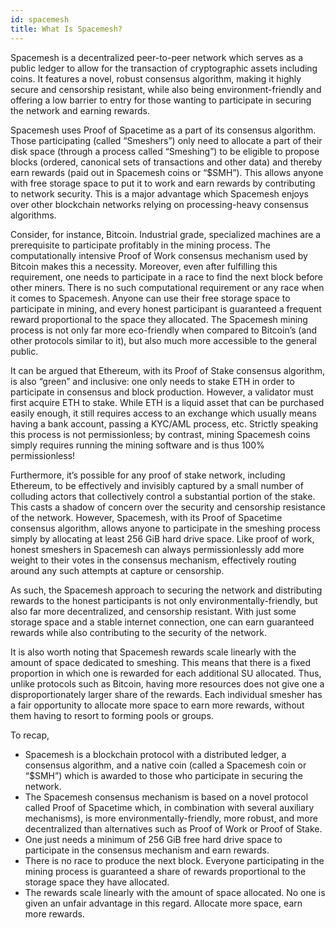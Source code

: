 ```yaml
---
id: spacemesh
title: What Is Spacemesh?
---
```


Spacemesh is a decentralized peer-to-peer network which serves as a public ledger to allow for the transaction of cryptographic assets including coins. It features a novel, robust consensus algorithm, making it highly secure and censorship resistant, while also being environment-friendly and offering a low barrier to entry for those wanting to participate in securing the network and earning rewards.

Spacemesh uses Proof of Spacetime as a part of its consensus algorithm. Those participating (called “Smeshers”) only need to allocate a part of their disk space (through a process called “Smeshing”) to be eligible to propose blocks (ordered, canonical sets of transactions and other data) and thereby earn rewards (paid out in Spacemesh coins or “$SMH”). This allows anyone with free storage space to put it to work and earn rewards by contributing to network security. This is a major advantage which Spacemesh enjoys over other blockchain networks relying on processing-heavy consensus algorithms.

Consider, for instance, Bitcoin. Industrial grade, specialized machines are a prerequisite  to participate profitably in the mining process. The computationally intensive Proof of Work consensus mechanism used by Bitcoin makes this a necessity. Moreover, even after fulfilling this requirement, one needs to participate in a race to find the next block before other miners. There is no such computational requirement or any race when it comes to Spacemesh. Anyone can use their free storage space to participate in mining, and every honest participant is guaranteed a frequent reward proportional to the space they allocated. The Spacemesh mining process is not only far more eco-friendly when compared to Bitcoin’s (and other protocols similar to it), but also much more accessible to the general public.

It can be argued that Ethereum, with its Proof of Stake consensus algorithm, is also “green” and inclusive: one only needs to stake ETH in order to participate in consensus and block production. However, a validator must first acquire ETH to stake. While ETH is a liquid asset that can be purchased easily enough, it still requires access to an exchange which usually means having a bank account, passing a KYC/AML process, etc. Strictly speaking this process is not permissionless; by contrast, mining Spacemesh coins simply requires running the mining software and is thus 100% permissionless!

Furthermore, it’s possible for any proof of stake network, including Ethereum, to be effectively and invisibly captured by a small number of colluding actors that collectively control a substantial portion of the stake. This casts a shadow of concern over the security and censorship resistance of the network. However, Spacemesh, with its Proof of Spacetime consensus algorithm, allows anyone to participate in the smeshing process simply by allocating at least 256 GiB hard drive space. Like proof of work, honest smeshers in Spacemesh can always permissionlessly add more weight to their votes in the consensus mechanism, effectively routing around any such attempts at capture or censorship.

As such, the Spacemesh approach to securing the network and distributing rewards to the honest participants is not only environmentally-friendly, but also far more decentralized, and censorship resistant. With just some storage space and a stable internet connection, one can earn guaranteed rewards while also contributing to the security of the network.

It is also worth noting that Spacemesh rewards scale linearly with the amount of space dedicated to smeshing. This means that there is a fixed proportion in which one is rewarded for each additional SU allocated. Thus, unlike protocols such as Bitcoin, having more resources does not give one a disproportionately larger share of the rewards. Each individual smesher has a fair opportunity to allocate more space to earn more rewards, without them having to resort to forming pools or groups.

To recap,

- Spacemesh is a blockchain protocol with a distributed ledger, a consensus algorithm, and a native coin (called a Spacemesh coin or “$SMH”) which is awarded to those who participate in securing the network.
- The Spacemesh consensus mechanism is based on a novel protocol called Proof of Spacetime which, in combination with several auxiliary mechanisms), is more environmentally-friendly, more robust, and more decentralized than alternatives such as Proof of Work or Proof of Stake.
- One just needs a minimum of 256 GiB free hard drive space to participate in the consensus mechanism and earn rewards.
- There is no race to produce the next block. Everyone participating in the mining process is guaranteed a share of rewards proportional to the storage space they have allocated.
- The rewards scale linearly with the amount of space allocated. No one is given an unfair advantage in this regard. Allocate more space, earn more rewards.
